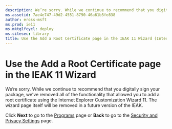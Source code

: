 ```yaml
---
description: We’re sorry. While we continue to recommend that you digitally sign your package, we’ve removed all of the functionality that allowed you to add a root certificate using the Internet Explorer Customization Wizard 11. The wizard page itself will be removed in a future version of the IEAK.
ms.assetid: 7ae4e747-49d2-4551-8790-46a61b5fe838
author: eross-msft
ms.prod: ie11
ms.mktglfcycl: deploy
ms.sitesec: library
title: Use the Add a Root Certificate page in the IEAK 11 Wizard (Internet Explorer Administration Kit 11 for IT Pros)
---
```


# Use the Add a Root Certificate page in the IEAK 11 Wizard
We’re sorry. While we continue to recommend that you digitally sign your package, we’ve removed all of the functionality that allowed you to add a root certificate using the Internet Explorer Customization Wizard 11. The wizard page itself will be removed in a future version of the IEAK.

Click **Next** to go to the [Programs](programs-ieak11-wizard.md) page or **Back** to go to the [Security and Privacy Settings](security-and-privacy-settings-ieak11-wizard.md) page.

 

 





